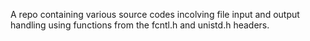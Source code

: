 A repo containing various source codes incolving file input and output handling using functions from the fcntl.h and unistd.h headers.
